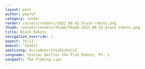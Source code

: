 ```yaml
---
layout: post
author: pepfof
category: render
render: /assets/renders/2022_06_02_black robots.png
thumb: /assets/renders/thumb/thumb-2022_06_02_black robots.png
title: Black Robots
navigation_override: /
aspect: 16/13
domcol: ^1b1611
spotisong: 0ccCwNzXvr1Yoz91vKz31Z
songname: Yoshimi Battles the Pink Robots, Pt. 1
songautr: The Flaming Lips
---
```


<!--USER BEGIN 1-->

<!--USER END 1-->

<!--more-->
<!--USER BEGIN 2-->

<!--USER END 2-->

